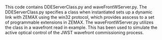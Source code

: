 This code contains DDEServerClass.py and waveFrontWServer.py.  The DDEServerClass.py specifies a class when instantiated sets up a dynamic link with ZEMAX using the win32 protocol, which provides asscess to a set of programmable extensions in ZEMAX.  The waveFrontWServer.py utilizes the class in a wavefront read in example.  This has been used to simulate the active optical control of the JWST wavefront commissioning process. 
